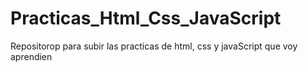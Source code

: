 # Practicas_Html_Css_JavaScript
Repositorop para subir las practicas de html, css y javaScript que voy aprendien
